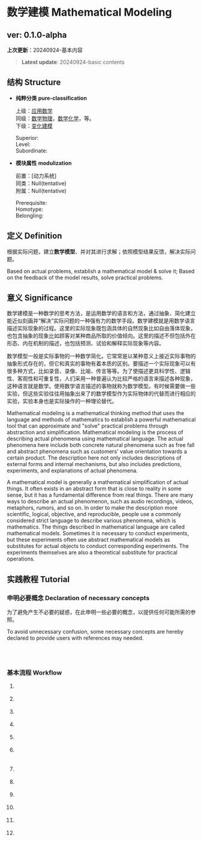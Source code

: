 # 数学建模 Mathematical Modeling
## ver: 0.1.0-alpha
**上次更新**：20240924-基本内容

> **Latest update**: 20240924-basic contents

## 结构 Structure
- **纯粹分类** **pure-classification**
  
  上级：[应用数学](https://github.com/Liphael/Compass/blob/main/OVERALL-Branchmap/2-Mathematics/03-Applied%20Mathematics/README.md)<br>
  同级：[数学物理](https://github.com/Liphael/Compass/blob/main/OVERALL-Branchmap/2-Mathematics/03-Applied%20Mathematics/00-Mathematical%20Physics/README.md)，[数学化学](https://github.com/Liphael/Compass/blob/main/OVERALL-Branchmap/2-Mathematics/03-Applied%20Mathematics/01-Mathematical%20Chemistry/README.md)，等。<br>
  下级：[变化建模](https://github.com/Liphael/Compass/blob/main/OVERALL-Branchmap/2-Mathematics/03-Applied%20Mathematics/01-Mathematical%20Chemistry/README.md)<br>
  
    Superior: <br>
    Level: <br>
    Subordinate: <br>

- **模块属性** **modulization**
  
  前置：[动力系统]<br>
  同类：Null(tentative)<br>
  附属：Null(tentative)<br>
  
    Prerequisite: <br>
    Homotype: <br>
    Belongling: <br>

## 定义 Definition
根据实际问题，建立**数学模型**、并对其进行求解；依照模型结果反馈，解决实际问题。

Based on actual problems, establish a mathematical model & solve it; Based on the feedback of the model results, solve practical problems.

## 意义 Significance
数学建模是一种数学的思考方法，是运用数学的语言和方法，通过抽象、简化建立能近似刻画并“解决”实际问题的一种强有力的数学手段。数学建模就是用数学语言描述实际现象的过程。这里的实际现象既包涵具体的自然现象比如自由落体现象，也包含抽象的现象比如顾客对某种商品所取的价值倾向。这里的描述不但包括外在形态、内在机制的描述，也包括预测、试验和解释实际现象等内容。

数学模型一般是实际事物的一种数学简化。它常常是以某种意义上接近实际事物的抽象形式存在的，但它和真实的事物有着本质的区别。要描述一个实际现象可以有很多种方式，比如录音、录像、比喻、传言等等。为了使描述更具科学性、逻辑性、客观性和可重复性，人们采用一种普遍认为比较严格的语言来描述各种现象，这种语言就是数学。使用数学语言描述的事物就称为数学模型。有时候需要做一些实验，但这些实验往往用抽象出来了的数学模型作为实际物体的代替而进行相应的实验，实验本身也是实际操作的一种理论替代。

Mathematical modeling is a mathematical thinking method that uses the language and methods of mathematics to establish a powerful mathematical tool that can approximate and "solve" practical problems through abstraction and simplification. Mathematical modeling is the process of describing actual phenomena using mathematical language. The actual phenomena here include both concrete natural phenomena such as free fall and abstract phenomena such as customers' value orientation towards a certain product. The description here not only includes descriptions of external forms and internal mechanisms, but also includes predictions, experiments, and explanations of actual phenomena.

A mathematical model is generally a mathematical simplification of actual things. It often exists in an abstract form that is close to reality in some sense, but it has a fundamental difference from real things. There are many ways to describe an actual phenomenon, such as audio recordings, videos, metaphors, rumors, and so on. In order to make the description more scientific, logical, objective, and reproducible, people use a commonly considered strict language to describe various phenomena, which is mathematics. The things described in mathematical language are called mathematical models. Sometimes it is necessary to conduct experiments, but these experiments often use abstract mathematical models as substitutes for actual objects to conduct corresponding experiments. The experiments themselves are also a theoretical substitute for practical operations.

## 实践教程 Tutorial
### 申明必要概念 Declaration of necessary concepts

为了避免产生不必要的疑惑，在此申明一些必要的概念，以提供任何可能所需的参照。

To avoid unnecessary confusion, some necessary concepts are hereby declared to provide users with references may needed.

<br><br>

### 基本流程 Workflow

1. <br>
   <br>
2. <br>
   <br>
3. <br>
   <br>
4. <br>
   <br>
5. <br>
   <br>
6. <br>
   <br><br>

1. <br>
   <br>
2. <br>
   <br>
3. <br>
   <br>
4. <br>
   <br>
5. <br>
   <br>
6. <br>
   <br><br>
